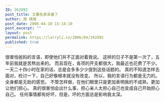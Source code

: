 ```yaml
---
ID: 262892
post_title: 又要在家呆着了
author: 南 靖男
post_date: 2006-04-10 15:14:10
post_excerpt: ""
layout: post
permalink: https://larryli.cn/2006/04/262892
published: true
---
```

很害怕爸妈的言语，即使他们并不正面对着我说。
这样的日子不是第一次了，五年前我就是苦熬出来的。
而且现在，各项的开支都很大，我最近也花费了不少。
一天二十四小时在家的话，总是会多多少少提到这些话题的。
真的不知道怎样去面对，检讨一下，自己好像根本就没有改变。
所以，我的言语行为都是无力的。全身都是无助的感觉。
不管怎样做，在他们眼里只是更加表明我的不成熟，更加让他们担心。
真的很害怕会出什么事，担心亲人太担心自己也变成自己开始担心自己。
任何事情都有好坏，但是，坏的方面总是影响我太深。